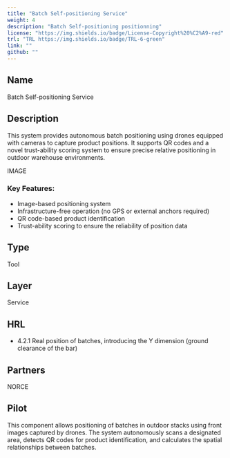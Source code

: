 ```yaml
---
title: "Batch Self-positioning Service"
weight: 4
description: "Batch Self-positioning positionning"
license: "https://img.shields.io/badge/License-Copyright%20%C2%A9-red"
trl: "TRL https://img.shields.io/badge/TRL-6-green"
link: ""
github: ""
---
```


## Name
Batch Self-positioning Service

## Description
This system provides autonomous batch positioning using drones equipped with cameras to capture product positions. It supports QR codes and a novel trust-ability scoring system to ensure precise relative positioning in outdoor warehouse environments.


IMAGE


### Key Features:

- Image-based positioning system
- Infrastructure-free operation (no GPS or external anchors required)
- QR code-based product identification
- Trust-ability scoring to ensure the reliability of position data

## Type
Tool

## Layer
Service

## HRL
- 4.2.1 Real position of batches, introducing the Y dimension (ground clearance of the bar) 

## Partners
NORCE

## Pilot
This component allows positioning of batches in outdoor stacks using front images captured by drones. 
The system autonomously scans a designated area, detects QR codes for product identification, and calculates the spatial relationships between batches. 
